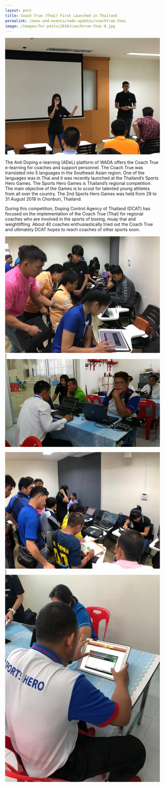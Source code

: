 ```yaml
---
layout: post
title: Coach True (Thai) First Launched in Thailand
permalink: /news-and-events/nado-updates/coachtrue-thai
image: /images/for-posts/2018/coachtrue-thai-0.jpg
---
```

![Coach True Launched in Thailand](/images/for-posts/2018/coachtrue-thai-0.jpg)

The Anti Doping e-learning (ADeL)  platform of WADA offers the Coach True e-learning for coaches and support personnel. The Coach True was translated into 5 languages in the Southeast Asian region. One of the languages was in Thai and it was recently launched at the Thailand’s Sports Hero Games. The Sports Hero Games is Thailand’s regional competition. The main objective of the Games is to scout for talented young athletes from all over the country. The 2nd Sports Hero Games was held from 29 to 31 August 2018 in Chonburi, Thailand.

During this competition, Doping Control Agency of Thailand (DCAT) has focused on the implementation of the Coach True (Thai) for regional coaches who are involved in the sports of  boxing, muay thai and weightlifting. About 40 coaches enthusiastically tried out the Coach True and ultimately DCAT hopes to reach coaches of other sports soon.

![Coach True Launched in Thailand](/images/for-posts/2018/coachtrue-thai-1.jpg) | ![Coach True Launched in Thailand](/images/for-posts/2018/coachtrue-thai-2.jpg)

![Coach True Launched in Thailand](/images/for-posts/2018/coachtrue-thai-3.jpg) | ![Coach True Launched in Thailand](/images/for-posts/2018/coachtrue-thai-4.jpg)
